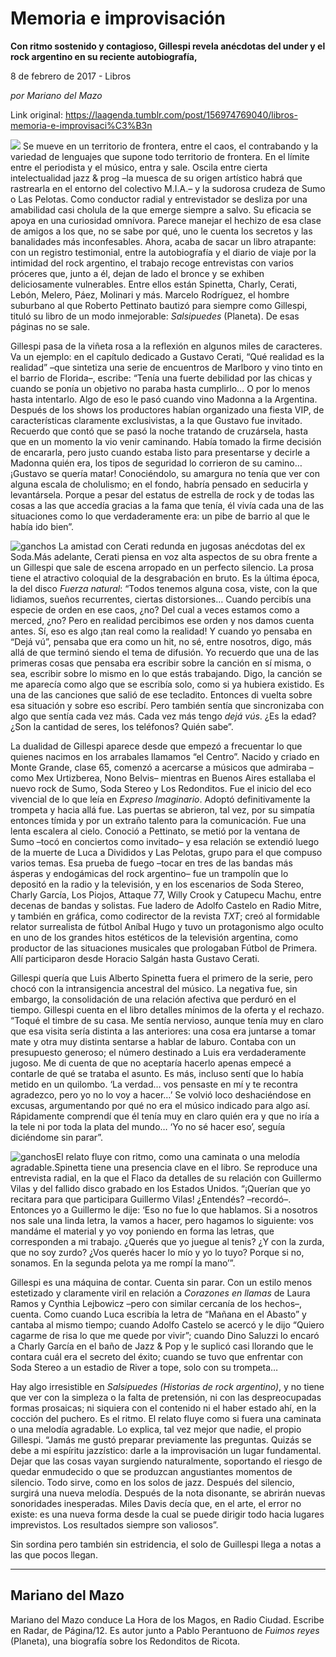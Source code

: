 # Memoria e improvisación

**Con ritmo sostenido y contagioso, Gillespi revela anécdotas del under y el rock argentino en su reciente autobiografía,**

8 de febrero de 2017 - Libros

_por Mariano del Mazo_

Link original: https://laagenda.tumblr.com/post/156974769040/libros-memoria-e-improvisaci%C3%B3n

![](https://64.media.tumblr.com/19d41d2d50189688644678d242454f1a/tumblr_inline_pk08numt301t6q87u_500.jpg)
Se mueve en un territorio de frontera, entre el caos, el contrabando y la variedad de lenguajes que supone todo territorio de frontera. En el límite entre el periodista y el músico, entra y sale. Oscila entre cierta intelectualidad jazz & prog –la muesca de su origen artístico habrá que rastrearla en el entorno del colectivo M.I.A.– y la sudorosa crudeza de Sumo o Las Pelotas. Como conductor radial y entrevistador se desliza por una amabilidad casi cholula de la que emerge siempre a salvo. Su eficacia se apoya en una curiosidad omnívora. Parece manejar el hechizo de esa clase de amigos a los que, no se sabe por qué, uno le cuenta los secretos y las banalidades más inconfesables. Ahora, acaba de sacar un libro atrapante: con un registro testimonial, entre la autobiografía y el diario de viaje por la intimidad del rock argentino, el trabajo recoge entrevistas con varios próceres que, junto a él, dejan de lado el bronce y se exhiben deliciosamente vulnerables. Entre ellos están Spinetta, Charly, Cerati, Lebón, Melero, Páez, Molinari y más. Marcelo Rodríguez, el hombre suburbano al que Roberto Pettinato bautizó para siempre como Gillespi, tituló su libro de un modo inmejorable: *Salsipuedes* (Planeta). De esas páginas no se sale.

Gillespi pasa de la viñeta rosa a la reflexión en algunos miles de caracteres. Va un ejemplo: en el capítulo dedicado a Gustavo Cerati, “Qué realidad es la realidad” –que sintetiza una serie de encuentros de Marlboro y vino tinto en el barrio de Florida–, escribe: “Tenía una fuerte debilidad por las chicas y cuando se ponía un objetivo no paraba hasta cumplirlo… O por lo menos hasta intentarlo. Algo de eso le pasó cuando vino Madonna a la Argentina. Después de los shows los productores habían organizado una fiesta VIP, de características claramente exclusivistas, a la que Gustavo fue invitado. Recuerdo que contó que se pasó la noche tratando de cruzársela, hasta que en un momento la vio venir caminando. Había tomado la firme decisión de encararla, pero justo cuando estaba listo para presentarse y decirle a Madonna quién era, los tipos de seguridad lo corrieron de su camino… ¡Gustavo se quería matar! Conociéndolo, su amargura no tenía que ver con alguna escala de cholulismo; en el fondo, habría pensado en seducirla y levantársela. Porque a pesar del estatus de estrella de rock y de todas las cosas a las que accedía gracias a la fama que tenía, él vivía cada una de las situaciones como lo que verdaderamente era: un pibe de barrio al que le había ido bien”.

![ganchos](https://64.media.tumblr.com/44b3d4f93e155b6e9f81dadbe9028934/tumblr_inline_pk08nuPbeg1t6q87u_500.jpg) La amistad con Cerati redunda en jugosas anécdotas del ex Soda.Más adelante, Cerati piensa en voz alta aspectos de su obra frente a un Gillespi que sale de escena arropado en un perfecto silencio. La prosa tiene el atractivo coloquial de la desgrabación en bruto. Es la última época, la del disco *Fuerza natural*: “Todos tenemos alguna cosa, viste, con la que lidiamos, sueños recurrentes, ciertas distorsiones… Cuando percibís una especie de orden en ese caos, ¿no? Del cual a veces estamos como a merced, ¿no? Pero en realidad percibimos ese orden y nos damos cuenta antes. Sí, eso es algo ¡tan real como la realidad! Y cuando yo pensaba en “Dejá vú”, pensaba que era como un hit, no sé, entre nosotros, digo, más allá de que terminó siendo el tema de difusión. Yo recuerdo que una de las primeras cosas que pensaba era escribir sobre la canción en sí misma, o sea, escribir sobre lo mismo en lo que estás trabajando. Digo, la canción se me aparecía como algo que se escribía solo, como si ya hubiera existido. Es una de las canciones que salió de ese tecladito. Entonces di vuelta sobre esa situación y sobre eso escribí. Pero también sentía que sincronizaba con algo que sentía cada vez más. Cada vez más tengo *dejá vús*. ¿Es la edad? ¿Son la cantidad de seres, los teléfonos? Quién sabe”.

La dualidad de Gillespi aparece desde que empezó a frecuentar lo que quienes nacimos en los arrabales llamamos “el Centro”. Nacido y criado en Monte Grande, clase 65, comenzó a acercarse a músicos que admiraba –como Mex Urtizberea, Nono Belvis– mientras en Buenos Aires estallaba el nuevo rock de Sumo, Soda Stereo y Los Redonditos. Fue el inicio del eco vivencial de lo que leía en *Expreso Imaginario*. Adoptó definitivamente la trompeta y hacia allá fue. Las puertas se abrieron, tal vez, por su simpatía entonces tímida y por un extraño talento para la comunicación. Fue una lenta escalera al cielo. Conoció a Pettinato, se metió por la ventana de Sumo –tocó en conciertos como invitado– y esa relación se extendió luego de la muerte de Luca a Divididos y Las Pelotas, grupo para el que compuso varios temas. Esa prueba de fuego –tocar en tres de las bandas más ásperas y endogámicas del rock argentino– fue un trampolín que lo depositó en la radio y la televisión, y en los escenarios de Soda Stereo, Charly García, Los Piojos, Attaque 77, Willy Crook y Catupecu Machu, entre decenas de bandas y solistas. Fue ladero de Adolfo Castelo en Radio Mitre, y también en gráfica, como codirector de la revista *TXT*; creó al formidable relator surrealista de fútbol Aníbal Hugo y tuvo un protagonismo algo oculto en uno de los grandes hitos estéticos de la televisión argentina, como productor de las situaciones musicales que prologaban Fútbol de Primera. Allí participaron desde Horacio Salgán hasta Gustavo Cerati. 

Gillespi quería que Luis Alberto Spinetta fuera el primero de la serie, pero chocó con la intransigencia ancestral del músico. La negativa fue, sin embargo, la consolidación de una relación afectiva que perduró en el tiempo. Gillespi cuenta en el libro detalles mínimos de la oferta y el rechazo. “Toqué el timbre de su casa. Me sentía nervioso, aunque tenía muy en claro que esa visita sería distinta a las anteriores: una cosa era juntarse a tomar mate y otra muy distinta sentarse a hablar de laburo. Contaba con un presupuesto generoso; el número destinado a Luis era verdaderamente jugoso. Me di cuenta de que no aceptaría hacerlo apenas empecé a contarle de qué se trataba el asunto. Es más, incluso sentí que lo había metido en un quilombo. ‘La verdad… vos pensaste en mí y te recontra agradezco, pero yo no lo voy a hacer…’ Se volvió loco deshaciéndose en excusas, argumentando por qué no era el músico indicado para algo así. Rápidamente comprendí que él tenía muy en claro quién era y que no iría a la tele ni por toda la plata del mundo… ‘Yo no sé hacer eso’, seguía diciéndome sin parar”.

![ganchos](https://64.media.tumblr.com/73e3ca72232c1235152b74bcd2c1e930/tumblr_inline_pk08nvQkC81t6q87u_500.jpg)El relato fluye con ritmo, como una caminata o una melodía agradable.Spinetta tiene una presencia clave en el libro. Se reproduce una entrevista radial, en la que el Flaco da detalles de su relación con Guillermo Vilas y del fallido disco grabado en los Estados Unidos. “¡Querían que yo recitara para que participara Guillermo Vilas! ¿Entendés? –recordó–. Entonces yo a Guillermo le dije: ‘Eso no fue lo que hablamos. Si a nosotros nos sale una linda letra, la vamos a hacer, pero hagamos lo siguiente: vos mandáme el material y yo voy poniendo en forma las letras, que corresponden a mi trabajo. ¿Querés que yo juegue al tenis? ¿Y con la zurda, que no soy zurdo? ¿Vos querés hacer lo mío y yo lo tuyo? Porque si no, sonamos. En la segunda pelota ya me rompí la mano’”.

Gillespi es una máquina de contar. Cuenta sin parar. Con un estilo menos estetizado y claramente viril en relación a *Corazones en llamas* de Laura Ramos y Cynthia Lejbowicz –pero con similar cercanía de los hechos–, cuenta. Como cuando Luca escribía la letra de “Mañana en el Abasto” y cantaba al mismo tiempo; cuando Adolfo Castelo se acercó y le dijo “Quiero cagarme de risa lo que me quede por vivir”; cuando Dino Saluzzi lo encaró a Charly García en el baño de Jazz & Pop y le suplicó casi llorando que le contara cuál era el secreto del éxito; cuando se tuvo que enfrentar con Soda Stereo a un estadio de River a tope, solo con su trompeta…

Hay algo irresistible en *Salsipuedes (Historias de rock argentino)*, y no tiene que ver con la simpleza o la falta de pretensión, ni con las despreocupadas formas prosaicas; ni siquiera con el contenido ni el haber estado ahí, en la cocción del puchero. Es el ritmo. El relato fluye como si fuera una caminata o una melodía agradable. Lo explica, tal vez mejor que nadie, el propio Gillespi. “Jamás me gustó preparar previamente las preguntas. Quizás se debe a mi espíritu jazzístico: darle a la improvisación un lugar fundamental. Dejar que las cosas vayan surgiendo naturalmente, soportando el riesgo de quedar enmudecido o que se produzcan angustiantes momentos de silencio. Todo sirve, como en los solos de jazz. Después del silencio, surgirá una nueva melodía. Después de la nota disonante, se abrirán nuevas sonoridades inesperadas. Miles Davis decía que, en el arte, el error no existe: es una nueva forma desde la cual se puede dirigir todo hacia lugares imprevistos. Los resultados siempre son valiosos”.

Sin sordina pero también sin estridencia, el solo de Guillespi llega a notas a las que pocos llegan.

  




---

 Mariano del Mazo
-----------------

 Mariano del Mazo conduce La Hora de los Magos, en Radio Ciudad. Escribe en Radar, de Página/12. Es autor junto a Pablo Perantuono de *Fuimos reyes* (Planeta), una biografía sobre los Redonditos de Ricota.

